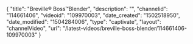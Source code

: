 {
    "title": "Breville&reg; Boss&trade;Blender",
    "description": "",
    "channelid": "114661406",
    "videoid": "109970003",
    "date_created": "1502518950",
    "date_modified": "1504284006",
    "type": "captivate",
    "layout": "channelVideo",
    "url": "\/latest-videos\/breville-boss-blender\/114661406-109970003"
}